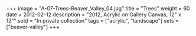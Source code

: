 +++
image = "A-07-Trees-Beaver_Valley_04.jpg"
title = "Trees"
weight = 60
date = 2012-02-12
description = "2012, Acrylic on Gallery Canvas, 12\" x 12\""
sold = "In private collection"
tags = ["acrylic", "landscape"]
sets = ["beaver-valley"]
+++
